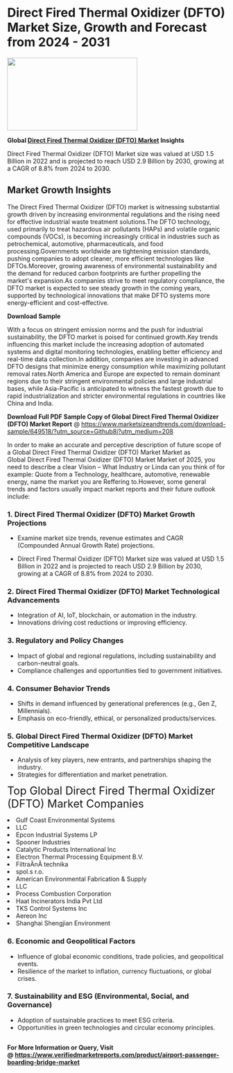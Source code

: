 <H1>Direct Fired Thermal Oxidizer (DFTO) Market Size, Growth and Forecast from 2024 - 2031</H1><img class="aligncenter size-medium wp-image-584254" src="https://thirdeyenews.in/wp-content/uploads/2024/09/Global-Market-Research-300x168.jpeg" alt="" width="300" height="168" /><p><strong>Global&nbsp;<a href="https://www.marketsizeandtrends.com/download-sample/649518/?utm_source=Github8j?utm_medium=208">Direct Fired Thermal Oxidizer (DFTO) Market</a> Insights</strong></p><p>Direct Fired Thermal Oxidizer (DFTO) Market size was valued at USD 1.5 Billion in 2022 and is projected to reach USD 2.9 Billion by 2030, growing at a CAGR of 8.8% from 2024 to 2030.</p><p><h2>Market Growth Insights</h2> <p>The Direct Fired Thermal Oxidizer (DFTO) market is witnessing substantial growth driven by increasing environmental regulations and the rising need for effective industrial waste treatment solutions.The DFTO technology, used primarily to treat hazardous air pollutants (HAPs) and volatile organic compounds (VOCs), is becoming increasingly critical in industries such as petrochemical, automotive, pharmaceuticals, and food processing.Governments worldwide are tightening emission standards, pushing companies to adopt cleaner, more efficient technologies like DFTOs.Moreover, growing awareness of environmental sustainability and the demand for reduced carbon footprints are further propelling the market's expansion.As companies strive to meet regulatory compliance, the DFTO market is expected to see steady growth in the coming years, supported by technological innovations that make DFTO systems more energy-efficient and cost-effective.</p> <p><strong>Download Sample</strong></p> <p>With a focus on stringent emission norms and the push for industrial sustainability, the DFTO market is poised for continued growth.Key trends influencing this market include the increasing adoption of automated systems and digital monitoring technologies, enabling better efficiency and real-time data collection.In addition, companies are investing in advanced DFTO designs that minimize energy consumption while maximizing pollutant removal rates.North America and Europe are expected to remain dominant regions due to their stringent environmental policies and large industrial bases, while Asia-Pacific is anticipated to witness the fastest growth due to rapid industrialization and stricter environmental regulations in countries like China and India.</p> <p><span class=""><strong>Download Full PDF Sample Copy of Global Direct Fired Thermal Oxidizer (DFTO) Market Report</strong> @ <a href="https://www.marketsizeandtrends.com/download-sample/649518/?utm_source=Github8j?utm_medium=208" target="_blank">https://www.marketsizeandtrends.com/download-sample/649518/?utm_source=Github8j?utm_medium=208</a></span></p><p>In order to make an accurate and perceptive description of future scope of a Global&nbsp;Direct Fired Thermal Oxidizer (DFTO) Market Market as Global&nbsp;Direct Fired Thermal Oxidizer (DFTO) Market Market of 2025, you need to describe a clear Vision &ndash; What Industry or Linda can you think of for example: Quote from a Technology, healthcare, automotive, renewable energy, name the market you are Reffering to.However, some general trends and factors usually impact market reports and their future outlook include:</p><h3>1.&nbsp;<strong>Direct Fired Thermal Oxidizer (DFTO) Market Growth Projections</strong></h3><ul><li>Examine market size trends, revenue estimates and CAGR (Compounded Annual Growth Rate) projections.</li><li><p>Direct Fired Thermal Oxidizer (DFTO) Market size was valued at USD 1.5 Billion in 2022 and is projected to reach USD 2.9 Billion by 2030, growing at a CAGR of 8.8% from 2024 to 2030.</p></li></ul><h3>2.&nbsp;<strong>Direct Fired Thermal Oxidizer (DFTO) Market Technological Advancements</strong></h3><ul><li>Integration of AI, IoT, blockchain, or automation in the industry.</li><li>Innovations driving cost reductions or improving efficiency.</li></ul><h3>3.&nbsp;<strong>Regulatory and Policy Changes</strong></h3><ul><li>Impact of global and regional regulations, including sustainability and carbon-neutral goals.</li><li>Compliance challenges and opportunities tied to government initiatives.</li></ul><h3>4.&nbsp;<strong>Consumer Behavior Trends</strong></h3><ul><li>Shifts in demand influenced by generational preferences (e.g., Gen Z, Millennials).</li><li>Emphasis on eco-friendly, ethical, or personalized products/services.</li></ul><h3>5.&nbsp;<strong>Global Direct Fired Thermal Oxidizer (DFTO) Market Competitive Landscape</strong></h3><ul><li>Analysis of key players, new entrants, and partnerships shaping the industry.</li><li>Strategies for differentiation and market penetration.</li></ul><p data-pm-slice="1 1 []"><span style="color: inherit; font-family: inherit; font-size: 25px;">Top Global Direct Fired Thermal Oxidizer (DFTO) Market Companies</span></p><div class="" data-test-id=""><p><li>Gulf Coast Environmental Systems</li><li> LLC</li><li> Epcon Industrial Systems LP</li><li> Spooner Industries</li><li> Catalytic Products International Inc</li><li> Electron Thermal Processing Equipment B.V.</li><li> FiltraÄnÃ­ technika</li><li> spol.s r.o.</li><li> American Environmental Fabrication & Supply</li><li> LLC</li><li> Process Combustion Corporation</li><li> Haat Incinerators India Pvt Ltd</li><li> TKS Control Systems Inc</li><li> Aereon Inc</li><li> Shanghai Shengjian Environment</li></p></div><h3>6.&nbsp;<strong>Economic and Geopolitical Factors</strong></h3><ul><li>Influence of global economic conditions, trade policies, and geopolitical events.</li><li>Resilience of the market to inflation, currency fluctuations, or global crises.</li></ul><h3>7.&nbsp;<strong>Sustainability and ESG (Environmental, Social, and Governance)</strong></h3><ul><li>Adoption of sustainable practices to meet ESG criteria.</li><li>Opportunities in green technologies and circular economy principles.</li></ul><h2><strong style="font-size: 14px;">For More Information or Query, Visit @&nbsp;</strong><a style="background-color: #ffffff; font-size: 14px;" href="https://www.marketsizeandtrends.com/report/direct-fired-thermal-oxidizer-dfto-market/" target="_blank">https://www.verifiedmarketreports.com/product/airport-passenger-boarding-bridge-market</a></h2>